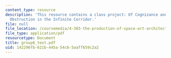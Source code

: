 ```yaml
---
content_type: resource
description: 'This resource contains a class project: Of Cognizance and Disruption:
  Obstruction in the Infinite Corridor.'
file: null
file_location: /coursemedia/4-303-the-production-of-space-art-architecture-and-urbanism-in-dialogue-fall-2006/142296fb621b445a54c65aaff659c2a2_group6_text.pdf
file_type: application/pdf
resourcetype: Document
title: group6_text.pdf
uid: 142296fb-621b-445a-54c6-5aaff659c2a2
---
```

